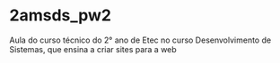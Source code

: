 # 2amsds_pw2
 Aula do curso técnico do 2° ano de Etec no curso Desenvolvimento de Sistemas, que ensina a criar sites para a web
